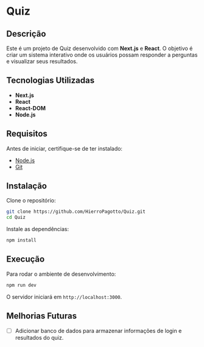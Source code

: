 # Quiz

## Descrição
Este é um projeto de Quiz desenvolvido com **Next.js** e **React**. O objetivo é criar um sistema interativo onde os usuários possam responder a perguntas e visualizar seus resultados.

## Tecnologias Utilizadas
- **Next.js**
- **React**
- **React-DOM**
- **Node.js**

## Requisitos
Antes de iniciar, certifique-se de ter instalado:
- [Node.js](https://nodejs.org/)
- [Git](https://git-scm.com/)

## Instalação

Clone o repositório:
```sh
git clone https://github.com/HierroPagotto/Quiz.git
cd Quiz
```

Instale as dependências:
```sh
npm install
```

## Execução

Para rodar o ambiente de desenvolvimento:
```sh
npm run dev
```
O servidor iniciará em `http://localhost:3000`.

## Melhorias Futuras
- [ ] Adicionar banco de dados para armazenar informações de login e resultados do quiz.
